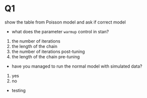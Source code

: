 # Q1
show the table from Poisson model and ask if correct model

- what does the parameter `warmup` control in stan?
1. the number of iterations
2. the length of the chain
3. the number of iterations post-tuning
4. the length of the chain pre-tuning

- have you managed to run the normal model with simulated data?
1. yes
2. no

- testing 